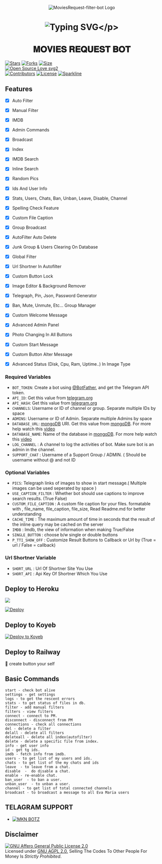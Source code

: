 <p align="center">
<img src="https://graph.org/file/404bdf02bd659c526f26d.jpg" alt="MoviesRequest-filter-bot Logo">
<p>
<h1 align="center">
  
![Typing SVG](https://readme-typing-svg.herokuapp.com/?lines=𝑊𝑒𝑙𝑐𝑜𝑚𝑒+𝑇𝑜+MOVIESREQUEST-Bot;𝐴+𝑠𝑖𝑚𝑝𝑙𝑒+𝑎𝑛𝑑+𝑝𝑜𝑤𝑒𝑟𝑓𝑢𝑙+𝐵𝑜𝑡!;𝐼𝑛𝑑𝑒𝑥𝑒𝑠+𝐹𝑖𝑙𝑒𝑠+𝑎𝑏𝑜𝑣𝑒+2𝐺𝐵;𝐴+𝐵𝑜𝑡+𝑤𝑖𝑡ℎ+𝑑𝑜𝑢𝑏𝑙𝑒+𝑏𝑢𝑡𝑡𝑜𝑛!;𝑆𝑡𝑎𝑟𝑡+𝑚𝑒𝑠𝑠𝑎𝑔𝑒+𝑤𝑖𝑡ℎ+𝑝𝑖𝑐!;𝐴𝑛𝑑+𝑚𝑜𝑟𝑒+𝑓𝑒𝑎𝑡𝑢𝑟𝑒𝑠!)</p>

<h1 align="center">
  <b> 𝐌𝐎𝐕𝐈𝐄𝐒 𝐑𝐄𝐐𝐔𝐄𝐒𝐓 𝐁𝐎𝐓</b>
</h1>

[![Stars](https://img.shields.io/github/stars/MrMKN/PROFESSOR-BOT?style=flat-square&color=yellow)](https://github.com/MrMKN/PROFESSOR-BOT/stargazers)
[![Forks](https://img.shields.io/github/forks/MrMKN/PROFESSOR-BOT?style=flat-square&color=orange)](https://github.com/MrMKN/PROFESSOR-BOT/fork)
[![Size](https://img.shields.io/github/repo-size/MrMKN/PROFESSOR-BOT?style=flat-square&color=green)](https://github.com/MrMKN/PROFESSOR-BOT)   
[![Open Source Love svg2](https://badges.frapsoft.com/os/v2/open-source.svg?v=103)](https://github.com/MrMKN/PROFESSOR-BOT)   
[![Contributors](https://img.shields.io/github/contributors/MrMKN/PROFESSOR-BOT?style=flat-square&color=green)](https://github.com/MrMKN/PROFESSOR-BOT/graphs/contributors)
[![License](https://img.shields.io/badge/License-AGPL-blue)](https://github.com/MrMKN/PROFESSOR-BOT/blob/main/LICENSE)
[![Sparkline](https://stars.medv.io/MrMKN/PROFESSOR-BOT.svg)](https://stars.medv.io/MrMKN/PROFESSOR-BOT)



## Features

- [x] Auto Filter
- [x] Manual Filter
- [x] IMDB
- [x] Admin Commands
- [x] Broadcast
- [x] Index
- [x] IMDB Search
- [x] Inline Search
- [x] Random Pics
- [x] Ids And User Info
- [x] Stats, Users, Chats, Ban, Unban, Leave, Disable, Channel
- [x] Spelling Check Feature
- [x] Custom File Caption
- [x] Group Broadcast 
- [x] AutoFilter Auto Delete
- [x] Junk Group & Users Clearing On Database
- [x] Global Filter
- [x] Url Shortner In Autofilter
- [x] Custom Button Lock
- [x] Image Editor & Background Remover
- [x] Telegraph, Pin, Json, Password Generator
- [x] Ban, Mute, Unmute, Etc... Group Manager
- [x] Custom Welcome Message
- [x] Advanced Admin Panel
- [x] Photo Changing In All Buttons
- [x] Custom Start Message
- [x] Custom Button Alter Message
- [x] Advanced Status (Disk, Cpu, Ram, Uptime..) In Image Type
 


### Required Variables
* `BOT_TOKEN`: Create a bot using [@BotFather](https://telegram.dog/BotFather), and get the Telegram API token.
* `API_ID`: Get this value from [telegram.org](https://my.telegram.org/apps)
* `API_HASH`: Get this value from [telegram.org](https://my.telegram.org/apps)
* `CHANNELS`: Username or ID of channel or group. Separate multiple IDs by space
* `ADMINS`: Username or ID of Admin. Separate multiple Admins by space
* `DATABASE_URL`: [mongoDB](https://www.mongodb.com) URI. Get this value from [mongoDB](https://www.mongodb.com). For more help watch this [video](https://youtu.be/1G1XwEOnxxo)
* `DATABASE_NAME`: Name of the database in [mongoDB](https://www.mongodb.com). For more help watch this [video](https://youtu.be/1G1XwEOnxxo)
* `LOG_CHANNEL` : A channel to log the activities of bot. Make sure bot is an admin in the channel.
* `SUPPORT_CHAT` : Username of a Support Group / ADMIN. ( Should be username without @ and not ID
### Optional Variables
* `PICS`: Telegraph links of images to show in start message.( Multiple images can be used seperated by space )
* `USE_CAPTION_FILTER` : Whether bot should use captions to improve search results. (True False)
* `CUSTOM_FILE_CAPTION` : A custom file caption for your files. formatable with , file_name, file_caption, file_size, Read Readme.md for better understanding
* `CACHE_TIME` : The maximum amount of time in seconds that the result of the inline query may be cached on the server
* `IMDB` : Imdb, the view of information when making True/False
* `SINGLE_BUTTON` : choose b/w single or double buttons 
* `P_TTI_SHOW_OFF` : Customize Result Buttons to Callback or Url by (True = url / False = callback)
### Url Shortner Variable
* `SHORT_URL` : Url Of Shortner Site You Use
* `SHORT_API` : Api Key Of Shortner Which You Use


## Deploy to Heroku

<a href="https://youtu.be/uv0WHxwHwfo"><img src="https://img.shields.io/badge/watch%20Heroku%20Tutorial-red.svg?logo=Youtube"></a>                     

[![Deploy](https://www.herokucdn.com/deploy/button.svg)](https://heroku.com/deploy?template=https://github.com/MrMKN/PROFESSOR-BOT)

## Deploy to Koyeb

[![Deploy to Koyeb](https://www.koyeb.com/static/images/deploy/button.svg)](https://app.koyeb.com/deploy?type=git&repository=github.com/MrMKN/PROFESSOR-BOT&env[WEBHOOK]=True&env[BOT_TOKEN]&env[API_ID]&env[API_HASH]&env[CHANNELS]&env[ADMINS]&env[PICS]&env[LOG_CHANNEL]&env[AUTH_CHANNEL]&env[MAX_RIST_BTNS]=10&env[CUSTOM_FILE_CAPTION]&env[DATABASE_URL]&env[DATABASE_NAME]=MknBotz&env[COLLECTION_NAME]=Telegram_files&env[SUPPORT_CHAT]&env[IMDB]=True&env[PM_IMDB]=True&env[IMDB_TEMPLATE]&env[IMDB_DELET_TIME]=900&env[SINGLE_BUTTON]=True&env[PMFILTER]=True&env[G_FILTER]=True&env[BUTTON_LOCK]=True&env[P_TTI_SHOW_OFF]=True&run_command=python%20bot.py&branch=main&name=mr-rofessor)              

## Deploy to Railway

🙏 create button your self

## Basic Commands
```
start - check bot alive
settings - get settings 
logs - to get the rescent errors
stats - to get status of files in db.
filter - add manual filters
filters - view filters
connect - connect to PM.
disconnect - disconnect from PM
connections - check all connections
del - delete a filter
delall - delete all filters
deleteall - delete all index(autofilter)
delete - delete a specific file from index.
info - get user info
id - get tg ids.
imdb - fetch info from imdb.
users - to get list of my users and ids.
chats - to get list of the my chats and ids 
leave  - to leave from a chat.
disable  -  do disable a chat.
enable - re-enable chat.
ban_user  - to ban a user.
unban_user  - to unban a user.
channel - to get list of total connected channels
broadcast - to broadcast a message to all Eva Maria users
```

## TELAGRAM SUPPORT 

* [![MKN BOTZ](https://img.shields.io/static/v1?label=MKN&message=BOTZ&color=critical)](https://t.me/mkn_bots_updates)

## Disclaimer
[![GNU Affero General Public License 2.0](https://www.gnu.org/graphics/agplv3-155x51.png)](https://www.gnu.org/licenses/agpl-3.0.en.html#header)    
Licensed under [GNU AGPL 2.0.](https://github.com/EvamariaTG/evamaria/blob/master/LICENSE)
Selling The Codes To Other People For Money Is *Strictly Prohibited*.

